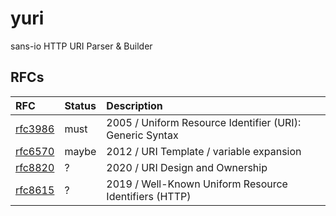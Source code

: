 # yuri

sans-io HTTP URI Parser & Builder

## RFCs

| RFC       | Status | Description |
| :---      | :---   | :---        |
| [rfc3986] | must   | 2005 / Uniform Resource Identifier (URI): Generic Syntax |
| [rfc6570] | maybe  | 2012 / URI Template / variable expansion                 |
| [rfc8820] | ?      | 2020 / URI Design and Ownership                          |
| [rfc8615] | ?      | 2019 / Well-Known Uniform Resource Identifiers (HTTP)    |

[rfc3986]: https://www.rfc-editor.org/rfc/rfc3986.html
[rfc6570]: https://www.rfc-editor.org/rfc/rfc6570.html
[rfc8820]: https://www.rfc-editor.org/rfc/rfc8820.html
[rfc8615]: https://www.rfc-editor.org/rfc/rfc8615.html
